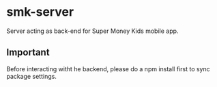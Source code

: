 # smk-server
Server acting as back-end for Super Money Kids mobile app.

## Important
Before interacting witht he backend, please do a npm install first to sync package settings.
